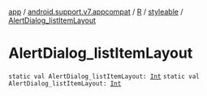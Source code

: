 [app](../../../index.md) / [android.support.v7.appcompat](../../index.md) / [R](../index.md) / [styleable](index.md) / [AlertDialog_listItemLayout](.)

# AlertDialog_listItemLayout

`static val AlertDialog_listItemLayout: `[`Int`](https://kotlinlang.org/api/latest/jvm/stdlib/kotlin/-int/index.html)
`static val AlertDialog_listItemLayout: `[`Int`](https://kotlinlang.org/api/latest/jvm/stdlib/kotlin/-int/index.html)